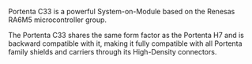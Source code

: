 Portenta C33 is a powerful System-on-Module based on the Renesas RA6M5 microcontroller group.

The Portenta C33 shares the same form factor as the Portenta H7 and is backward compatible with it, making it fully compatible with all Portenta family shields and carriers through its High-Density connectors.
